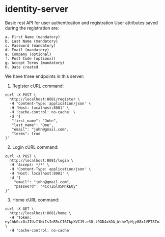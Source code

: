 # identity-server

Basic rest API for user authentication and registration
User attributes saved during the registration are:

    a. First Name (mandatory)
    b. Last Name (mandatory)
    c. Password (mandatory)
    d. Email (mandatory)
    e. Company (optional)
    f. Post Code (optional)
    g. Accept Terms (mandatory)
    h. Date created

We have three endpoints in this server:
1) Register cURL command:
 ```
curl -X POST \
   http://localhost:8081/register \
   -H 'Content-Type: application/json' \
   -H 'Host: localhost:8081' \
   -H 'cache-control: no-cache' \
   -d '{
 	"first_name": "John",
 	"last_name": "Doe",
 	"email": "john@gmail.com",
 	"terms": true
 }'
```

2) Login cURL command: 

```
curl -X POST \
  http://localhost:8081/login \
  -H 'Accept: */*' \
  -H 'Content-Type: application/json' \
  -H 'Host: localhost:8081' \
  -d '{
	"email": "john@gmail.com",
	"password": "4CcTZGlU5MnkE0y"
}'
```

3) Home cURL command:

```
curl -X GET \
  http://localhost:8081/home \
  -H 'Token: eyJhbGciOiJIUzI1NiIsInR5cCI6IkpXVCJ9.e30.l9GD4xkDA_WshvTpHjy08x1VPT8ZnJA9gXpH3CBlIOU' \
  -H 'cache-control: no-cache'
```
